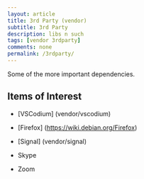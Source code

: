 ```yaml
---
layout: article
title: 3rd Party (vendor)
subtitle: 3rd Party
description: libs n such
tags: [vendor 3rdparty]
comments: none
permalink: /3rdparty/
---
```


Some of the more important dependencies.

## Items of Interest

* [VSCodium] (vendor/vscodium)

* [Firefox] (https://wiki.debian.org/Firefox)

* [Signal] (vendor/signal)

* Skype

* Zoom



